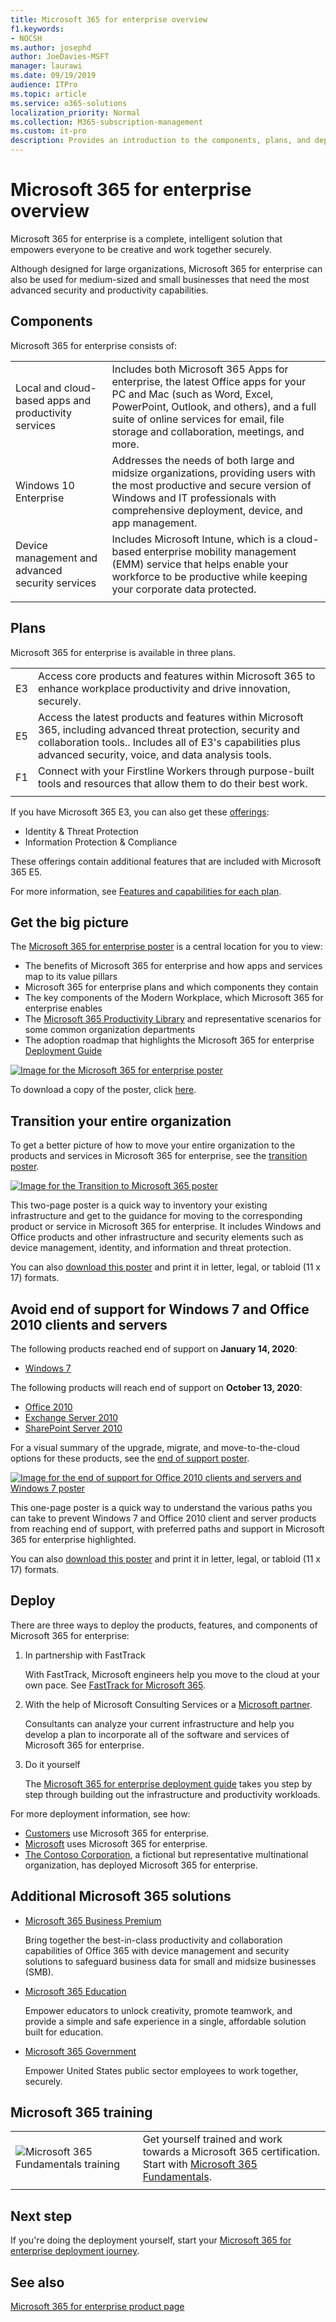 ```yaml
---
title: Microsoft 365 for enterprise overview
f1.keywords:
- NOCSH
ms.author: josephd
author: JoeDavies-MSFT
manager: laurawi
ms.date: 09/19/2019
audience: ITPro
ms.topic: article
ms.service: o365-solutions
localization_priority: Normal
ms.collection: M365-subscription-management
ms.custom: it-pro
description: Provides an introduction to the components, plans, and deployment paths for Microsoft 365 for enterprise.
---
```


# Microsoft 365 for enterprise overview

Microsoft 365 for enterprise is a complete, intelligent solution that empowers everyone to be creative and work together securely. 

Although designed for large organizations, Microsoft 365 for enterprise can also be used for medium-sized and small businesses that need the most advanced security and productivity capabilities. 

## Components

Microsoft 365 for enterprise consists of:

|||
|:-------|:-----|
| Local and cloud-based apps and productivity services | Includes both Microsoft 365 Apps for enterprise, the latest Office apps for your PC and Mac (such as Word, Excel, PowerPoint, Outlook, and others), and a full suite of online services for email, file storage and collaboration, meetings, and more. |
| Windows 10 Enterprise | Addresses the needs of both large and midsize organizations, providing users with the most productive and secure version of Windows and IT professionals with comprehensive deployment, device, and app management. |
| Device management and advanced security services | Includes Microsoft Intune, which is a cloud-based enterprise mobility management (EMM) service that helps enable your workforce to be productive while keeping your corporate data protected. |
|||

## Plans

Microsoft 365 for enterprise is available in three plans.

|||
|:-------|:-----|
| E3 | Access core products and features within Microsoft 365 to enhance workplace productivity and drive innovation, securely. |
| E5 | Access the latest products and features within Microsoft 365, including advanced threat protection, security and collaboration tools.. Includes all of E3's capabilities plus advanced security, voice, and data analysis tools. |
| F1 | Connect with your Firstline Workers through purpose-built tools and resources that allow them to do their best work. |
|||

If you have Microsoft 365 E3, you can also get these [offerings](https://www.microsoft.com/microsoft-365/blog/2019/01/02/introducing-new-advanced-security-and-compliance-offerings-for-microsoft-365/):

- Identity & Threat Protection
- Information Protection & Compliance

These offerings contain additional features that are included with Microsoft 365 E5.

For more information, see [Features and capabilities for each plan](https://www.microsoft.com/microsoft-365/compare-all-microsoft-365-plans).

## Get the big picture

The [Microsoft 365 for enterprise poster](../media/m365-poster/Microsoft365Enterprise.pdf) is a central location for you to view:

- The benefits of Microsoft 365 for enterprise and how apps and services map to its value pillars
- Microsoft 365 for enterprise plans and which components they contain 
- The key components of the Modern Workplace, which Microsoft 365 for enterprise enables
- The [Microsoft 365 Productivity Library](https://www.microsoft.com/microsoft-365/success/) and representative scenarios for some common organization departments
- The adoption roadmap that highlights the Microsoft 365 for enterprise [Deployment Guide](deploy-microsoft-365-enterprise.md)

[![Image for the Microsoft 365 for enterprise poster](../media/m365-poster/m365e-poster.png)](../media/m365-poster/Microsoft365Enterprise.pdf)

To download a copy of the poster, click [here](https://github.com/MicrosoftDocs/microsoft-365-docs/raw/public/microsoft-365/media/m365-poster/Microsoft365Enterprise.pdf).


## Transition your entire organization

To get a better picture of how to move your entire organization to the products and services in Microsoft 365 for enterprise, see the [transition poster](../media/deploy-microsoft-365-enterprise/transition-org-to-m365.pdf).

[![Image for the Transition to Microsoft 365 poster](../media/deploy-microsoft-365-enterprise/transition-org-to-m365.png)](../media/deploy-microsoft-365-enterprise/transition-org-to-m365.pdf)

This two-page poster is a quick way to inventory your existing infrastructure and get to the guidance for moving to the corresponding product or service in Microsoft 365 for enterprise. It includes Windows and Office products and other infrastructure and security elements such as device management, identity, and information and threat protection.

You can also [download this poster](https://github.com/MicrosoftDocs/microsoft-365-docs/raw/public/microsoft-365/media/deploy-microsoft-365-enterprise/transition-org-to-m365.pdf) and print it in letter, legal, or tabloid (11 x 17) formats.

## Avoid end of support for Windows 7 and Office 2010 clients and servers

The following products reached end of support on **January 14, 2020**:

- [Windows 7](https://aka.ms/win7upgrade)

The following products will reach end of support on **October 13, 2020**:

- [Office 2010](https://docs.microsoft.com/DeployOffice/office-2010-end-support-roadmap)
- [Exchange Server 2010](https://docs.microsoft.com/office365/enterprise/exchange-2010-end-of-support)
- [SharePoint Server 2010](https://docs.microsoft.com/office365/enterprise/upgrade-from-sharepoint-2010)

For a visual summary of the upgrade, migrate, and move-to-the-cloud options for these products, see the [end of support poster](../media/migration-microsoft-365-enterprise-workload/Office2010Windows7EndOfSupport.pdf).

[![Image for the end of support for Office 2010 clients and servers and Windows 7 poster](../media/migration-microsoft-365-enterprise-workload/office2010-windows7-end-of-support.png)](../media/migration-microsoft-365-enterprise-workload/Office2010Windows7EndOfSupport.pdf)

This one-page poster is a quick way to understand the various paths you can take to prevent Windows 7 and Office 2010 client and server products from reaching end of support, with preferred paths and support in Microsoft 365 for enterprise highlighted.

You can also [download this poster](https://github.com/MicrosoftDocs/microsoft-365-docs/raw/public/microsoft-365/media/migration-microsoft-365-enterprise-workload/Office2010Windows7EndOfSupport.pdf) and print it in letter, legal, or tabloid (11 x 17) formats.

## Deploy

There are three ways to deploy the products, features, and components of Microsoft 365 for enterprise:

1. In partnership with FastTrack
  
   With FastTrack, Microsoft engineers help you move to the cloud at your own pace. See [FastTrack for Microsoft 365](https://fasttrack.microsoft.com/microsoft365).
  
2. With the help of Microsoft Consulting Services or a [Microsoft partner](https://partner.microsoft.com/).

   Consultants can analyze your current infrastructure and help you develop a plan to incorporate all of the software and services of Microsoft 365 for enterprise.

3. Do it yourself

   The [Microsoft 365 for enterprise deployment guide](deploy-microsoft-365-enterprise.md) takes you step by step through building out the infrastructure and productivity workloads. 

For more deployment information, see how:

- [Customers](deploy-microsoft-365-enterprise.md#how-customers-use-microsoft-365-for-enterprise)  use Microsoft 365 for enterprise.
- [Microsoft](deploy-microsoft-365-enterprise.md#how-microsoft-uses-microsoft-365-for-enterprise) uses Microsoft 365 for enterprise.
- [The Contoso Corporation](contoso-overview.md), a fictional but representative multinational organization, has deployed Microsoft 365 for enterprise.

## Additional Microsoft 365 solutions

- [Microsoft 365 Business Premium](https://docs.microsoft.com/microsoft-365/business/)
 
  Bring together the best-in-class productivity and collaboration capabilities of Office 365 with device management and security solutions to safeguard business data for small and midsize businesses (SMB).

- [Microsoft 365 Education](https://docs.microsoft.com/education)
 
  Empower educators to unlock creativity, promote teamwork, and provide a simple and safe experience in a single, affordable solution built for education.

- [Microsoft 365 Government](https://www.microsoft.com/microsoft-365/government)
 
  Empower United States public sector employees to work together, securely.

## Microsoft 365 training

|||
|:-------|:-----|
![Microsoft 365 Fundamentals training](../media/m365-poster/m365-fundamentals.svg)| Get yourself trained and work towards a Microsoft 365 certification. <BR> Start with [Microsoft 365 Fundamentals](https://docs.microsoft.com/learn/paths/m365-fundamentals/).
|||


## Next step

If you're doing the deployment yourself, start your [Microsoft 365 for enterprise deployment journey](deploy-microsoft-365-enterprise.md).

## See also

[Microsoft 365 for enterprise product page](https://www.microsoft.com/microsoft-365/enterprise)
